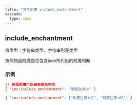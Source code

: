 ```yaml
---
title: "包含附魔 include_enchantment"
cascade:
  type: docs
---
```


## include_enchantment
值类型：字符串类型、字符串列表类型

按照物品附魔是否包含json所列出的附魔判断

### 示例
```json lines {linenos=table,filename="json"}
// 原版附魔可以省去命名空间
{ "ios:include_enchantment": "附魔注册id" }

{ "ios:include_enchantment": ["附魔注册id1", "附魔注册id2"] }
```